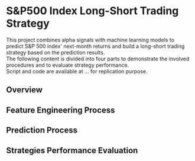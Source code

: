 # S&P500 Index Long-Short Trading Strategy
This project combines alpha signals with machine learning models to predict S&amp;P 500 index' next-month returns and build a long-short trading strategy based on the prediction results.<br />
The following content is divided into four parts to demonstrate the involved procedures and to evaluate strategy performance.<br />
Script and code are available at ... for replication purpose.

## Overview
## Feature Engineering Process
## Prediction Process
## Strategies Performance Evaluation
